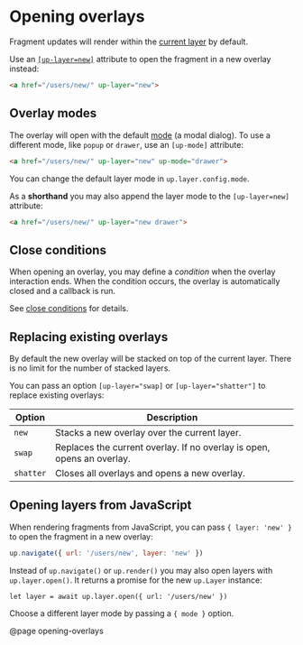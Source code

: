 Opening overlays
================

Fragment updates will render within the [current layer](/up.layer.current) by default.

Use an [`[up-layer=new]`](/a-up-layer-new) attribute to open the fragment in a new overlay instead:

```html
<a href="/users/new/" up-layer="new">
```

Overlay modes
-------------

The overlay will open with the default [mode](/layer-terminology) (a modal dialog).
To use a different mode, like `popup` or `drawer`, use an `[up-mode]` attribute:

```html
<a href="/users/new/" up-layer="new" up-mode="drawer">
```

You can change the default layer mode in `up.layer.config.mode`.

As a **shorthand** you may also append the layer mode to the `[up-layer=new]` attribute:

```html
<a href="/users/new/" up-layer="new drawer">
```

Close conditions
----------------

When opening an overlay, you may define a *condition* when the overlay interaction ends.
When the condition occurs, the overlay is automatically closed and a callback is run.

See [close conditions](/closing-overlays#close-conditions) for details.


Replacing existing overlays
---------------------------

By default the new overlay will be stacked on top of the current layer. There is no limit for the number of stacked layers.

You can pass an option `[up-layer="swap]` or `[up-layer="shatter"]` to replace existing overlays:

| Option     | Description                                                            |
| ---------- | ---------------------------------------------------------------------- |
| `new`      | Stacks a new overlay over the current layer.                           |
| `swap`     | Replaces the current overlay. If no overlay is open, opens an overlay. |
| `shatter`  | Closes all overlays and opens a new overlay.                           |


Opening layers from JavaScript
------------------------------

When rendering fragments from JavaScript, you can pass `{ layer: 'new' }` to open the fragment in a new overlay:

```js
up.navigate({ url: '/users/new', layer: 'new' })
```

Instead of `up.navigate()` or `up.render()` you may also open layers with `up.layer.open()`.
It returns a promise for the new `up.Layer` instance:

```
let layer = await up.layer.open({ url: '/users/new' })
```

Choose a different layer mode by passing a `{ mode }` option.

@page opening-overlays
